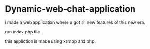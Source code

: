 # Dynamic-web-chat-application
i made a web application where u got all new features of this new era. 

run index.php file


this appliction is made using xampp and php.
